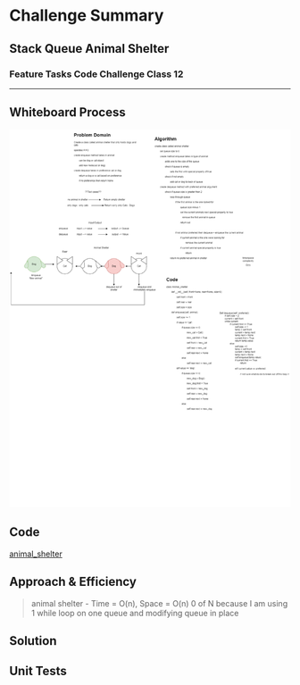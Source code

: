 # Challenge Summary
<!-- Description of the challenge -->
## Stack Queue Animal Shelter
### Feature Tasks Code Challenge Class 12
****


## Whiteboard Process
<!-- Embedded whiteboard image -->

![whiteboard](./animalshelter.drawio.png)

## Code
[animal_shelter](./stack_queue_animal_shelter.py)

## Approach & Efficiency
<!-- What approach did you take? Why? What is the Big O space/time for this approach? -->


> animal shelter - Time = O(n), Space = O(n)
>   0 of N because I am using 1 while loop on one queue and modifying queue in place



## Solution
<!-- Show how to run your code, and examples of it in action -->

## Unit Tests

